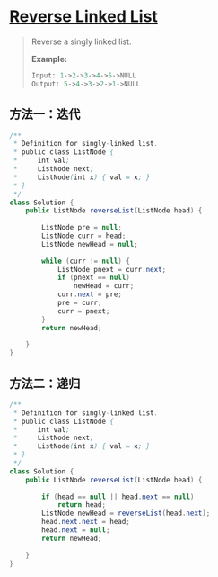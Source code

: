 # [Reverse Linked List][1]

> Reverse a singly linked list.
>
> **Example:**
>
> ```java
> Input: 1->2->3->4->5->NULL
> Output: 5->4->3->2->1->NULL
> ```



## 方法一：迭代

```java
/**
 * Definition for singly-linked list.
 * public class ListNode {
 *     int val;
 *     ListNode next;
 *     ListNode(int x) { val = x; }
 * }
 */
class Solution {
    public ListNode reverseList(ListNode head) {
        
        ListNode pre = null;
        ListNode curr = head;
        ListNode newHead = null;
        
        while (curr != null) {
            ListNode pnext = curr.next;
            if (pnext == null)
                newHead = curr;
            curr.next = pre;
            pre = curr;
            curr = pnext;
        }
        return newHead;
        
    }
}
```



## 方法二：递归

```java
/**
 * Definition for singly-linked list.
 * public class ListNode {
 *     int val;
 *     ListNode next;
 *     ListNode(int x) { val = x; }
 * }
 */
class Solution {
    public ListNode reverseList(ListNode head) {
        
        if (head == null || head.next == null)
            return head;
        ListNode newHead = reverseList(head.next);
        head.next.next = head;
        head.next = null;
        return newHead;
        
    }
}
```



[1]: https://leetcode.com/problems/reverse-linked-list/
